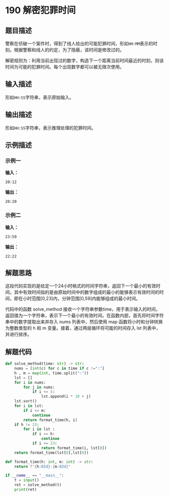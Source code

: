 # 190 解密犯罪时间

## 题目描述

警察在侦破一个案件时，得到了线人给出的可能犯罪时间，形如`HH:MM`表示的时刻。根据警察和线人的约定，为了隐蔽，该时间是修改过的。

解密规则为：利用当前出现过的数字，构造下一个距离当前时间最近的时刻，则该时间为可能的犯罪时间。每个出现数字都可以被无限次使用。

## 输入描述

形如`HH:SS`字符串，表示原始输入。

## 输出描述

形如`HH:SS`字符串，表示推理处理的犯罪时间。

## 示例描述

### 示例一

**输入：**

```text
20:12
```

**输出：**

```text
20:20
```

### 示例二

**输入：**

```text
23:59
```

**输出：**

```text
22:22
```

## 解题思路

这段代码实现的是给定一个24小时格式的时间字符串，返回下一个最小的有效时间，其中有效时间指的是由原始时间中的数字组成的最小的能够表示有效时间的时间，即在小时范围[0,23]内，分钟范围[0,59]内能够组成的最小时间。

代码中的函数 solve_method 接收一个字符串参数time，用于表示输入的时间，返回值为一个字符串，表示下一个最小的有效时间。在函数内部，首先将时间字符串中的数字提取出来并存入 nums 列表中，然后使用 map 函数将小时和分钟转换为整数类型的 h 和 m 变量。接着，通过两层循环将可能的时间存入 lst 列表中，并进行排序。

## 解题代码

```python
def solve_method(time: str) -> str:
    nums = [int(c) for c in time if c !=":"]
    h , m = map(int, time.split(":"))
    lst = []
    for i in nums:
        for j in nums:
            if i <= 5:
                lst.append(i * 10 + j)
    lst.sort()
    for i in lst:
        if i <= m:
            continue
        return format_time(h, i)
    if h != 23:
        for i in lst :
            if i <= h:
                continue
            if i <= 23:
                return format_time(i, lst[0])
    return format_time(lst[0],lst[0])

def format_time(h: int, m: int) -> str:
    return f"{h:02d}:{m:02d}"

if __name__ == "__main__":
    t = input()
    ret = solve_method(t)
    print(ret)
```

